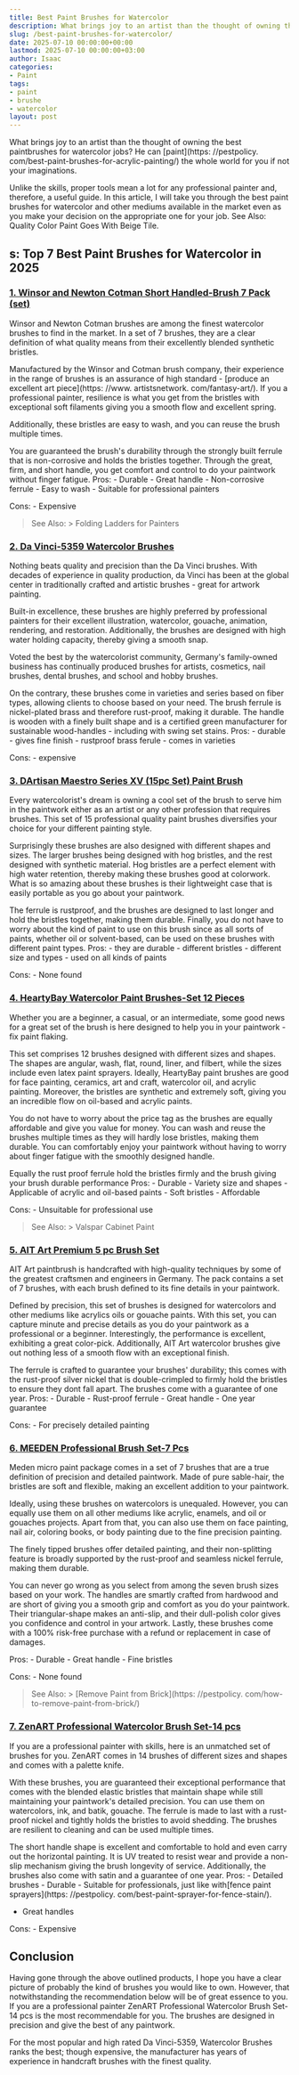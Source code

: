```yaml
---
title: Best Paint Brushes for Watercolor
description: What brings joy to an artist than the thought of owning the best paintbrushes for watercolor jobs? He can paint the whole world for you if not your...
slug: /best-paint-brushes-for-watercolor/
date: 2025-07-10 00:00:00+00:00
lastmod: 2025-07-10 00:00:00+03:00
author: Isaac
categories:
- Paint
tags:
- paint
- brushe
- watercolor
layout: post
---
```


What brings joy to an artist than the thought of owning the best paintbrushes for watercolor jobs? He can [paint](https: //pestpolicy. com/best-paint-brushes-for-acrylic-painting/) the whole world for you if not your imaginations.

Unlike the skills, proper tools mean a lot for any professional painter and, therefore, a useful guide. In this article, I will take you through the best paint brushes for watercolor and other mediums available in the market even as you make your decision on the appropriate one for your job. See Also: Quality Color Paint Goes With Beige Tile.

##  s: Top 7 Best Paint Brushes for Watercolor in 2025

###  [1. Winsor and Newton Cotman Short Handled-Brush 7 Pack (set)](https://www.amazon.com/dp/B00TU24TEC/?tag=p-policy-20)

Winsor and Newton Cotman brushes are among the finest watercolor brushes to find in the market. In a set of 7 brushes, they are a clear definition of what quality means from their excellently blended synthetic bristles.

Manufactured by the Winsor and Cotman brush company, their experience in the range of brushes is an assurance of high standard - [produce an excellent art piece](https: //www. artistsnetwork. com/fantasy-art/). If you a professional painter, resilience is what you get from the bristles with exceptional soft filaments giving you a smooth flow and excellent spring.

Additionally, these bristles are easy to wash, and you can reuse the brush multiple times.

You are guaranteed the brush's durability through the strongly built ferrule that is non-corrosive and holds the bristles together. Through the great, firm, and short handle, you get comfort and control to do your paintwork without finger fatigue. Pros: - Durable - Great handle - Non-corrosive ferrule - Easy to wash - Suitable for professional painters

Cons: - Expensive

> See Also: > Folding Ladders for Painters

###  [2. Da Vinci-5359 Watercolor Brushes](https://www.amazon.com/dp/B0069FC9FO/?tag=p-policy-20)

Nothing beats quality and precision than the Da Vinci brushes. With decades of experience in quality production, da Vinci has been at the global center in traditionally crafted and artistic brushes - great for artwork painting.

Built-in excellence, these brushes are highly preferred by professional painters for their excellent illustration, watercolor, gouache, animation, rendering, and restoration. Additionally, the brushes are designed with high water holding capacity, thereby giving a smooth snap.

Voted the best by the watercolorist community, Germany's family-owned business has continually produced brushes for artists, cosmetics, nail brushes, dental brushes, and school and hobby brushes.

On the contrary, these brushes come in varieties and series based on fiber types, allowing clients to choose based on your need. The brush ferrule is nickel-plated brass and therefore rust-proof, making it durable. The handle is wooden with a finely built shape and is a certified green manufacturer for sustainable wood-handles - including with swing set stains. Pros: - durable - gives fine finish - rustproof brass ferule - comes in varieties

Cons: - expensive

###  [3. DArtisan Maestro Series XV (15pc Set) Paint Brush](https://www.amazon.com/dp/B00OH2GC86/?tag=p-policy-20)

Every watercolorist's dream is owning a cool set of the brush to serve him in the paintwork either as an artist or any other profession that requires brushes. This set of 15 professional quality paint brushes diversifies your choice for your different painting style.

Surprisingly these brushes are also designed with different shapes and sizes. The larger brushes being designed with hog bristles, and the rest designed with synthetic material. Hog bristles are a perfect element with high water retention, thereby making these brushes good at colorwork. What is so amazing about these brushes is their lightweight case that is easily portable as you go about your paintwork.

The ferrule is rustproof, and the brushes are designed to last longer and hold the bristles together, making them durable. Finally, you do not have to worry about the kind of paint to use on this brush since as all sorts of paints, whether oil or solvent-based, can be used on these brushes with different paint types. Pros: - they are durable - different bristles - different size and types - used on all kinds of paints

Cons: - None found

###  [4. HeartyBay Watercolor Paint Brushes-Set 12 Pieces](https://www.amazon.com/dp/B0151DONGC/?tag=p-policy-20)

Whether you are a beginner, a casual, or an intermediate, some good news for a great set of the brush is here designed to help you in your paintwork - fix paint flaking.

This set comprises 12 brushes designed with different sizes and shapes. The shapes are angular, wash, flat, round, liner, and filbert, while the sizes include even latex paint sprayers. Ideally, HeartyBay paint brushes are good for face painting, ceramics, art and craft, watercolor oil, and acrylic painting. Moreover, the bristles are synthetic and extremely soft, giving you an incredible flow on oil-based and acrylic paints.

You do not have to worry about the price tag as the brushes are equally affordable and give you value for money. You can wash and reuse the brushes multiple times as they will hardly lose bristles, making them durable. You can comfortably enjoy your paintwork without having to worry about finger fatigue with the smoothly designed handle.

Equally the rust proof ferrule hold the bristles firmly and the brush giving your brush durable performance Pros: - Durable - Variety size and shapes - Applicable of acrylic and oil-based paints - Soft bristles - Affordable

Cons: - Unsuitable for professional use

> See Also: > Valspar Cabinet Paint

###  [5. AIT Art Premium 5 pc Brush Set](https://www.amazon.com/dp/B07PPRG7HN/?tag=p-policy-20)

AIT Art paintbrush is handcrafted with high-quality techniques by some of the greatest craftsmen and engineers in Germany. The pack contains a set of 7 brushes, with each brush defined to its fine details in your paintwork.

Defined by precision, this set of brushes is designed for watercolors and other mediums like acrylics oils or gouache paints. With this set, you can capture minute and precise details as you do your paintwork as a professional or a beginner. Interestingly, the performance is excellent, exhibiting a great color-pick. Additionally, AIT Art watercolor brushes give out nothing less of a smooth flow with an exceptional finish.

The ferrule is crafted to guarantee your brushes' durability; this comes with the rust-proof silver nickel that is double-crimpled to firmly hold the bristles to ensure they dont fall apart. The brushes come with a guarantee of one year. Pros: - Durable - Rust-proof ferrule - Great handle - One year guarantee

Cons: - For precisely detailed painting

###  [6. MEEDEN Professional Brush Set-7 Pcs](https://www.amazon.com/dp/B01JYVI9RQ/?tag=p-policy-20)

Meden micro paint package comes in a set of 7 brushes that are a true definition of precision and detailed paintwork. Made of pure sable-hair, the bristles are soft and flexible, making an excellent addition to your paintwork.

Ideally, using these brushes on watercolors is unequaled. However, you can equally use them on all other mediums like acrylic, enamels, and oil or gouaches projects. Apart from that, you can also use them on face painting, nail air, coloring books, or body painting due to the fine precision painting.

The finely tipped brushes offer detailed painting, and their non-splitting feature is broadly supported by the rust-proof and seamless nickel ferrule, making them durable.

You can never go wrong as you select from among the seven brush sizes based on your work. The handles are smartly crafted from hardwood and are short of giving you a smooth grip and comfort as you do your paintwork. Their triangular-shape makes an anti-slip, and their dull-polish color gives you confidence and control in your artwork. Lastly, these brushes come with a 100% risk-free purchase with a refund or replacement in case of damages.

Pros: - Durable - Great handle - Fine bristles

Cons: - None found

> See Also: > [Remove Paint from Brick](https: //pestpolicy. com/how-to-remove-paint-from-brick/)

###  [7. ZenART Professional Watercolor Brush Set-14 pcs](https://www.amazon.com/dp/B01LWIBZHE/?tag=p-policy-20)

If you are a professional painter with skills, here is an unmatched set of brushes for you. ZenART comes in 14 brushes of different sizes and shapes and comes with a palette knife.

With these brushes, you are guaranteed their exceptional performance that comes with the blended elastic bristles that maintain shape while still maintaining your paintwork's detailed precision. You can use them on watercolors, ink, and batik, gouache. The ferrule is made to last with a rust-proof nickel and tightly holds the bristles to avoid shedding. The brushes are resilient to cleaning and can be used multiple times.

The short handle shape is excellent and comfortable to hold and even carry out the horizontal painting. It is UV treated to resist wear and provide a non-slip mechanism giving the brush longevity of service. Additionally, the brushes also come with satin and a guarantee of one year. Pros: - Detailed brushes - Durable - Suitable for professionals, just like with[fence paint sprayers](https: //pestpolicy. com/best-paint-sprayer-for-fence-stain/).

- Great handles

Cons: - Expensive

##  Conclusion

Having gone through the above outlined products, I hope you have a clear picture of probably the kind of brushes you would like to own. However, that notwithstanding the recommendation below will be of great essence to you. If you are a professional painter ZenART Professional Watercolor Brush Set-14 pcs is the most recommendable for you. The brushes are designed in precision and give the best of any paintwork.

For the most popular and high rated Da Vinci-5359, Watercolor Brushes ranks the best; though expensive, the manufacturer has years of experience in handcraft brushes with the finest quality.
